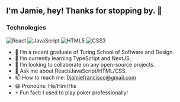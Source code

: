 ## I'm Jamie, hey! Thanks for stopping by. 👋


<!--### Currently Working On
* Our team took first place in Turing School of Software and Design's Demo Comp for our project [Weather Together](https://weather-together.github.io/weather1-fe)!
* I'm also currently working on a Memory Match game in TypeScript/React.
-->
### Technologies

![React](https://img.shields.io/badge/react-%2320232a.svg?style=for-the-badge&logo=react&logoColor=%2361DAFB)
![JavaScript](https://img.shields.io/badge/javascript-%23323330.svg?style=for-the-badge&logo=javascript&logoColor=%23F7DF1E)
![HTML5](https://img.shields.io/badge/html5-%23E34F26.svg?style=for-the-badge&logo=html5&logoColor=white)
![CSS3](https://img.shields.io/badge/css3-%231572B6.svg?style=for-the-badge&logo=css3&logoColor=white)


- 🔭 I’m a recent graduate of Turing School of Software and Design.
- 🌱 I’m currently learning TypeScript and NextJS.
- 👯 I’m looking to collaborate on any open-source projects.
- 💬 Ask me about React/JavaScript/HTML/CSS.
- 📫 How to reach me: 0jamiefrancisco@gmail.com
- 😄 Pronouns: He/Him/His
- ⚡ Fun fact: I used to play poker professionally!

<!--
**jamiefrancisco/jamiefrancisco** is a ✨ _special_ ✨ repository because its `README.md` (this file) appears on your GitHub profile.

Here are some ideas to get you started:

- 🔭 I’m currently working on ...
- 🌱 I’m currently learning ...
- 👯 I’m looking to collaborate on ...
- 🤔 I’m looking for help with ...
- 💬 Ask me about ...
- 📫 How to reach me: ...
- 😄 Pronouns: ...
- ⚡ Fun fact: ...
-->
